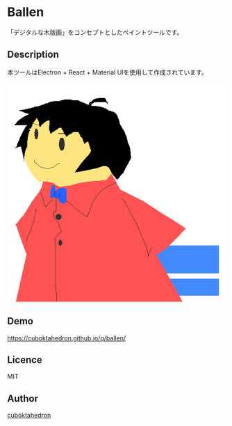 Ballen
====

「デジタルな木版画」をコンセプトとしたペイントツールです。

## Description

本ツールはElectron + React + Material UIを使用して作成されています。

![](files/sample.png)

## Demo

https://cuboktahedron.github.io/q/ballen/

## Licence

MIT

## Author

[cuboktahedron](https://github.com/cuboktahedron/)
